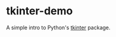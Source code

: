 # tkinter-demo
A simple intro to Python's [tkinter](https://docs.python.org/3.7/library/tkinter.html) package.
